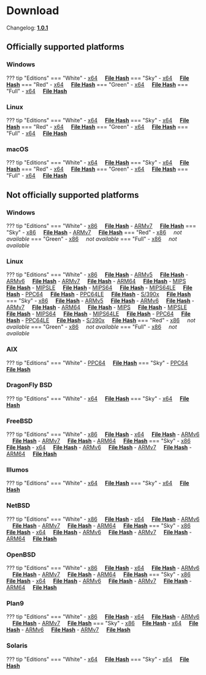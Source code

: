 # Download

Changelog: [**1.0.1**](../Changelog.md#101-_-august-06-2020)

## Officially supported platforms

### Windows

??? tip "Editions"
    === "White"
        - [x64](../../dl/1.0.1/white/windows/dixer_amd64.exe) &nbsp;&nbsp;&nbsp; **<a href="../../dl/?info=1.0.1/white/windows/dixer_amd64.exe" target="_blank">File Hash</a>**
    === "Sky"
        - [x64](../../dl/1.0.1/sky/windows/dixer_amd64.exe) &nbsp;&nbsp;&nbsp; **<a href="../../dl/?info=1.0.1/sky/windows/dixer_amd64.exe" target="_blank">File Hash</a>**
    === "Red"
        - [x64](../../dl/1.0.1/red/windows/dixer_amd64.exe) &nbsp;&nbsp;&nbsp; **<a href="../../dl/?info=1.0.1/red/windows/dixer_amd64.exe" target="_blank">File Hash</a>**
    === "Green"
        - [x64](../../dl/1.0.1/green/windows/dixer_amd64.exe) &nbsp;&nbsp;&nbsp; **<a href="../../dl/?info=1.0.1/green/windows/dixer_amd64.exe" target="_blank">File Hash</a>**
    === "Full"
        - [x64](../../dl/1.0.1/full/windows/dixer_amd64.exe) &nbsp;&nbsp;&nbsp; **<a href="../../dl/?info=1.0.1/full/windows/dixer_amd64.exe" target="_blank">File Hash</a>**

### Linux

??? tip "Editions"
    === "White"
        - [x64](../../dl/1.0.1/white/linux/dixer_amd64) &nbsp;&nbsp;&nbsp; **<a href="../../dl/?info=1.0.1/white/linux/dixer_amd64" target="_blank">File Hash</a>**
    === "Sky"
        - [x64](../../dl/1.0.1/sky/linux/dixer_amd64) &nbsp;&nbsp;&nbsp; **<a href="../../dl/?info=1.0.1/sky/linux/dixer_amd64" target="_blank">File Hash</a>**
    === "Red"
        - [x64](../../dl/1.0.1/red/linux/dixer_amd64) &nbsp;&nbsp;&nbsp; **<a href="../../dl/?info=1.0.1/red/linux/dixer_amd64" target="_blank">File Hash</a>**
    === "Green"
        - [x64](../../dl/1.0.1/green/linux/dixer_amd64) &nbsp;&nbsp;&nbsp; **<a href="../../dl/?info=1.0.1/green/linux/dixer_amd64" target="_blank">File Hash</a>**
    === "Full"
        - [x64](../../dl/1.0.1/full/linux/dixer_amd64) &nbsp;&nbsp;&nbsp; **<a href="../../dl/?info=1.0.1/full/linux/dixer_amd64" target="_blank">File Hash</a>**

### macOS

??? tip "Editions"
    === "White"
        - [x64](../../dl/1.0.1/white/darwin/dixer_amd64) &nbsp;&nbsp;&nbsp; **<a href="../../dl/?info=1.0.1/white/darwin/dixer_amd64" target="_blank">File Hash</a>**
    === "Sky"
        - [x64](../../dl/1.0.1/sky/darwin/dixer_amd64) &nbsp;&nbsp;&nbsp; **<a href="../../dl/?info=1.0.1/sky/darwin/dixer_amd64" target="_blank">File Hash</a>**
    === "Red"
        - [x64](../../dl/1.0.1/red/darwin/dixer_amd64) &nbsp;&nbsp;&nbsp; **<a href="../../dl/?info=1.0.1/red/darwin/dixer_amd64" target="_blank">File Hash</a>**
    === "Green"
        - [x64](../../dl/1.0.1/green/darwin/dixer_amd64) &nbsp;&nbsp;&nbsp; **<a href="../../dl/?info=1.0.1/green/darwin/dixer_amd64" target="_blank">File Hash</a>**
    === "Full"
        - [x64](../../dl/1.0.1/full/darwin/dixer_amd64) &nbsp;&nbsp;&nbsp; **<a href="../../dl/?info=1.0.1/full/darwin/dixer_amd64" target="_blank">File Hash</a>**

## Not officially supported platforms

### Windows

??? tip "Editions"
    === "White"
        - [x86](../../dl/1.0.1/white/windows/dixer_386.exe) &nbsp;&nbsp;&nbsp; **<a href="../../dl/?info=1.0.1/white/windows/dixer_386.exe" target="_blank">File Hash</a>**
        - [ARMv7](../../dl/1.0.1/white/windows/dixer_armV7.exe) &nbsp;&nbsp;&nbsp; **<a href="../../dl/?info=1.0.1/white/windows/dixer_armV7.exe" target="_blank">File Hash</a>**
    === "Sky"
        - [x86](../../dl/1.0.1/sky/windows/dixer_386.exe) &nbsp;&nbsp;&nbsp; **<a href="../../dl/?info=1.0.1/sky/windows/dixer_386.exe" target="_blank">File Hash</a>**
        - [ARMv7](../../dl/1.0.1/white/windows/dixer_armV7.exe) &nbsp;&nbsp;&nbsp; **<a href="../../dl/?info=1.0.1/sky/windows/dixer_armV7.exe" target="_blank">File Hash</a>**
    === "Red"
        - [x86](../../dl/1.0.1/red/windows/dixer_386.exe) &nbsp;&nbsp;&nbsp; *not available*
    === "Green"
        - [x86](../../dl/1.0.1/green/windows/dixer_386.exe) &nbsp;&nbsp;&nbsp; *not available*
    === "Full"
        - [x86](../../dl/1.0.1/full/windows/dixer_386.exe) &nbsp;&nbsp;&nbsp; *not available*

### Linux

??? tip "Editions"
    === "White"
        - [x86](../../dl/1.0.1/white/linux/dixer_386) &nbsp;&nbsp;&nbsp; **<a href="../../dl/?info=1.0.1/white/linux/dixer_386" target="_blank">File Hash</a>**
        - [ARMv5](../../dl/1.0.1/white/linux/dixer_armV5) &nbsp;&nbsp;&nbsp; **<a href="../../dl/?info=1.0.1/white/linux/dixer_armV5" target="_blank">File Hash</a>**
        - [ARMv6](../../dl/1.0.1/white/linux/dixer_armV6) &nbsp;&nbsp;&nbsp; **<a href="../../dl/?info=1.0.1/white/linux/dixer_armV6" target="_blank">File Hash</a>**
        - [ARMv7](../../dl/1.0.1/white/linux/dixer_armV7) &nbsp;&nbsp;&nbsp; **<a href="../../dl/?info=1.0.1/white/linux/dixer_armV7" target="_blank">File Hash</a>**
        - [ARM64](../../dl/1.0.1/white/linux/dixer_arm64) &nbsp;&nbsp;&nbsp; **<a href="../../dl/?info=1.0.1/white/linux/dixer_arm64" target="_blank">File Hash</a>**
        - [MIPS](../../dl/1.0.1/white/linux/dixer_mips) &nbsp;&nbsp;&nbsp; **<a href="../../dl/?info=1.0.1/white/linux/dixer_mips" target="_blank">File Hash</a>**
        - [MIPSLE](../../dl/1.0.1/white/linux/dixer_mipsle) &nbsp;&nbsp;&nbsp; **<a href="../../dl/?info=1.0.1/white/linux/dixer_mipsle" target="_blank">File Hash</a>**
        - [MIPS64](../../dl/1.0.1/white/linux/dixer_mips64) &nbsp;&nbsp;&nbsp; **<a href="../../dl/?info=1.0.1/white/linux/dixer_mips64" target="_blank">File Hash</a>**
        - [MIPS64LE](../../dl/1.0.1/white/linux/dixer_mips64le) &nbsp;&nbsp;&nbsp; **<a href="../../dl/?info=1.0.1/white/linux/dixer_mips64le" target="_blank">File Hash</a>**
        - [PPC64](../../dl/1.0.1/white/linux/dixer_ppc64) &nbsp;&nbsp;&nbsp; **<a href="../../dl/?info=1.0.1/white/linux/dixer_ppc64" target="_blank">File Hash</a>**
        - [PPC64LE](../../dl/1.0.1/white/linux/dixer_ppc64le) &nbsp;&nbsp;&nbsp; **<a href="../../dl/?info=1.0.1/white/linux/dixer_ppc64le" target="_blank">File Hash</a>**
        - [S/390x](../../dl/1.0.1/white/linux/dixer_s390x) &nbsp;&nbsp;&nbsp; **<a href="../../dl/?info=1.0.1/white/linux/dixer_s390x" target="_blank">File Hash</a>**
    === "Sky"
        - [x86](../../dl/1.0.1/sky/linux/dixer_386) &nbsp;&nbsp;&nbsp; **<a href="../../dl/?info=1.0.1/sky/linux/dixer_386" target="_blank">File Hash</a>**
        - [ARMv5](../../dl/1.0.1/sky/linux/dixer_armV5) &nbsp;&nbsp;&nbsp; **<a href="../../dl/?info=1.0.1/sky/linux/dixer_armV5" target="_blank">File Hash</a>**
        - [ARMv6](../../dl/1.0.1/sky/linux/dixer_armV6) &nbsp;&nbsp;&nbsp; **<a href="../../dl/?info=1.0.1/sky/linux/dixer_armV6" target="_blank">File Hash</a>**
        - [ARMv7](../../dl/1.0.1/sky/linux/dixer_armV7) &nbsp;&nbsp;&nbsp; **<a href="../../dl/?info=1.0.1/sky/linux/dixer_armV7" target="_blank">File Hash</a>**
        - [ARM64](../../dl/1.0.1/sky/linux/dixer_arm64) &nbsp;&nbsp;&nbsp; **<a href="../../dl/?info=1.0.1/sky/linux/dixer_arm64" target="_blank">File Hash</a>**
        - [MIPS](../../dl/1.0.1/sky/linux/dixer_mips) &nbsp;&nbsp;&nbsp; **<a href="../../dl/?info=1.0.1/sky/linux/dixer_mips" target="_blank">File Hash</a>**
        - [MIPSLE](../../dl/1.0.1/sky/linux/dixer_mipsle) &nbsp;&nbsp;&nbsp; **<a href="../../dl/?info=1.0.1/sky/linux/dixer_mipsle" target="_blank">File Hash</a>**
        - [MIPS64](../../dl/1.0.1/sky/linux/dixer_mips64) &nbsp;&nbsp;&nbsp; **<a href="../../dl/?info=1.0.1/sky/linux/dixer_mips64" target="_blank">File Hash</a>**
        - [MIPS64LE](../../dl/1.0.1/sky/linux/dixer_mips64le) &nbsp;&nbsp;&nbsp; **<a href="../../dl/?info=1.0.1/sky/linux/dixer_mips64le" target="_blank">File Hash</a>**
        - [PPC64](../../dl/1.0.1/sky/linux/dixer_ppc64) &nbsp;&nbsp;&nbsp; **<a href="../../dl/?info=1.0.1/sky/linux/dixer_ppc64" target="_blank">File Hash</a>**
        - [PPC64LE](../../dl/1.0.1/sky/linux/dixer_ppc64le) &nbsp;&nbsp;&nbsp; **<a href="../../dl/?info=1.0.1/sky/linux/dixer_ppc64le" target="_blank">File Hash</a>**
        - [S/390x](../../dl/1.0.1/sky/linux/dixer_s390x) &nbsp;&nbsp;&nbsp; **<a href="../../dl/?info=1.0.1/sky/linux/dixer_s390x" target="_blank">File Hash</a>**
    === "Red"
        - [x86](../../dl/1.0.1/red/linux/dixer_386) &nbsp;&nbsp;&nbsp; *not available*
    === "Green"
        - [x86](../../dl/1.0.1/green/linux/dixer_386) &nbsp;&nbsp;&nbsp; *not available*
    === "Full"
        - [x86](../../dl/1.0.1/full/linux/dixer_386) &nbsp;&nbsp;&nbsp; *not available*

### AIX

??? tip "Editions"
    === "White"
        - [PPC64](../../dl/1.0.1/white/aix/dixer_ppc64) &nbsp;&nbsp;&nbsp; **<a href="../../dl/?info=1.0.1/white/aix/dixer_ppc64" target="_blank">File Hash</a>**
    === "Sky"
        - [PPC64](../../dl/1.0.1/sky/aix/dixer_ppc64) &nbsp;&nbsp;&nbsp; **<a href="../../dl/?info=1.0.1/sky/aix/dixer_ppc64" target="_blank">File Hash</a>**

### DragonFly BSD

??? tip "Editions"
    === "White"
        - [x64](../../dl/1.0.1/white/dragonfly/dixer_amd64) &nbsp;&nbsp;&nbsp; **<a href="../../dl/?info=1.0.1/white/dragonfly/dixer_amd64" target="_blank">File Hash</a>**
    === "Sky"
        - [x64](../../dl/1.0.1/sky/dragonfly/dixer_amd64) &nbsp;&nbsp;&nbsp; **<a href="../../dl/?info=1.0.1/sky/dragonfly/dixer_amd64" target="_blank">File Hash</a>**

### FreeBSD

??? tip "Editions"
    === "White"
        - [x86](../../dl/1.0.1/white/freebsd/dixer_386) &nbsp;&nbsp;&nbsp; **<a href="../../dl/?info=1.0.1/white/freebsd/dixer_386" target="_blank">File Hash</a>**
        - [x64](../../dl/1.0.1/white/freebsd/dixer_amd64) &nbsp;&nbsp;&nbsp; **<a href="../../dl/?info=1.0.1/white/freebsd/dixer_amd64" target="_blank">File Hash</a>**
        - [ARMv6](../../dl/1.0.1/white/freebsd/dixer_armV6) &nbsp;&nbsp;&nbsp; **<a href="../../dl/?info=1.0.1/white/freebsd/dixer_armV6" target="_blank">File Hash</a>**
        - [ARMv7](../../dl/1.0.1/white/freebsd/dixer_armV7) &nbsp;&nbsp;&nbsp; **<a href="../../dl/?info=1.0.1/white/freebsd/dixer_armV7" target="_blank">File Hash</a>**
        - [ARM64](../../dl/1.0.1/white/freebsd/dixer_arm64) &nbsp;&nbsp;&nbsp; **<a href="../../dl/?info=1.0.1/white/freebsd/dixer_arm64" target="_blank">File Hash</a>**
    === "Sky"
        - [x86](../../dl/1.0.1/sky/freebsd/dixer_386) &nbsp;&nbsp;&nbsp; **<a href="../../dl/?info=1.0.1/sky/freebsd/dixer_386" target="_blank">File Hash</a>**
        - [x64](../../dl/1.0.1/sky/freebsd/dixer_amd64) &nbsp;&nbsp;&nbsp; **<a href="../../dl/?info=1.0.1/sky/freebsd/dixer_amd64" target="_blank">File Hash</a>**
        - [ARMv6](../../dl/1.0.1/sky/freebsd/dixer_armV6) &nbsp;&nbsp;&nbsp; **<a href="../../dl/?info=1.0.1/sky/freebsd/dixer_armV6" target="_blank">File Hash</a>**
        - [ARMv7](../../dl/1.0.1/sky/freebsd/dixer_armV7) &nbsp;&nbsp;&nbsp; **<a href="../../dl/?info=1.0.1/sky/freebsd/dixer_armV7" target="_blank">File Hash</a>**
        - [ARM64](../../dl/1.0.1/sky/freebsd/dixer_arm64) &nbsp;&nbsp;&nbsp; **<a href="../../dl/?info=1.0.1/sky/freebsd/dixer_arm64" target="_blank">File Hash</a>**

### Illumos

??? tip "Editions"
    === "White"
        - [x64](../../dl/1.0.1/white/illumos/dixer_amd64) &nbsp;&nbsp;&nbsp; **<a href="../../dl/?info=1.0.1/white/illumos/dixer_amd64" target="_blank">File Hash</a>**
    === "Sky"
        - [x64](../../dl/1.0.1/sky/illumos/dixer_amd64) &nbsp;&nbsp;&nbsp; **<a href="../../dl/?info=1.0.1/sky/illumos/dixer_amd64" target="_blank">File Hash</a>**

### NetBSD

??? tip "Editions"
    === "White"
        - [x86](../../dl/1.0.1/white/netbsd/dixer_386) &nbsp;&nbsp;&nbsp; **<a href="../../dl/?info=1.0.1/white/netbsd/dixer_386" target="_blank">File Hash</a>**
        - [x64](../../dl/1.0.1/white/netbsd/dixer_amd64) &nbsp;&nbsp;&nbsp; **<a href="../../dl/?info=1.0.1/white/netbsd/dixer_amd64" target="_blank">File Hash</a>**
        - [ARMv6](../../dl/1.0.1/white/netbsd/dixer_armV6) &nbsp;&nbsp;&nbsp; **<a href="../../dl/?info=1.0.1/white/netbsd/dixer_armV6" target="_blank">File Hash</a>**
        - [ARMv7](../../dl/1.0.1/white/netbsd/dixer_armV7) &nbsp;&nbsp;&nbsp; **<a href="../../dl/?info=1.0.1/white/netbsd/dixer_armV7" target="_blank">File Hash</a>**
        - [ARM64](../../dl/1.0.1/white/netbsd/dixer_arm64) &nbsp;&nbsp;&nbsp; **<a href="../../dl/?info=1.0.1/white/netbsd/dixer_arm64" target="_blank">File Hash</a>**
    === "Sky"
        - [x86](../../dl/1.0.1/sky/netbsd/dixer_386) &nbsp;&nbsp;&nbsp; **<a href="../../dl/?info=1.0.1/sky/netbsd/dixer_386" target="_blank">File Hash</a>**
        - [x64](../../dl/1.0.1/sky/netbsd/dixer_amd64) &nbsp;&nbsp;&nbsp; **<a href="../../dl/?info=1.0.1/sky/netbsd/dixer_amd64" target="_blank">File Hash</a>**
        - [ARMv6](../../dl/1.0.1/sky/netbsd/dixer_armV6) &nbsp;&nbsp;&nbsp; **<a href="../../dl/?info=1.0.1/sky/netbsd/dixer_armV6" target="_blank">File Hash</a>**
        - [ARMv7](../../dl/1.0.1/sky/netbsd/dixer_armV7) &nbsp;&nbsp;&nbsp; **<a href="../../dl/?info=1.0.1/sky/netbsd/dixer_armV7" target="_blank">File Hash</a>**
        - [ARM64](../../dl/1.0.1/sky/netbsd/dixer_arm64) &nbsp;&nbsp;&nbsp; **<a href="../../dl/?info=1.0.1/sky/netbsd/dixer_arm64" target="_blank">File Hash</a>**

### OpenBSD

??? tip "Editions"
    === "White"
        - [x86](../../dl/1.0.1/white/openbsd/dixer_386) &nbsp;&nbsp;&nbsp; **<a href="../../dl/?info=1.0.1/white/openbsd/dixer_386" target="_blank">File Hash</a>**
        - [x64](../../dl/1.0.1/white/openbsd/dixer_amd64) &nbsp;&nbsp;&nbsp; **<a href="../../dl/?info=1.0.1/white/openbsd/dixer_amd64" target="_blank">File Hash</a>**
        - [ARMv6](../../dl/1.0.1/white/openbsd/dixer_armV6) &nbsp;&nbsp;&nbsp; **<a href="../../dl/?info=1.0.1/white/openbsd/dixer_armV6" target="_blank">File Hash</a>**
        - [ARMv7](../../dl/1.0.1/white/openbsd/dixer_armV7) &nbsp;&nbsp;&nbsp; **<a href="../../dl/?info=1.0.1/white/openbsd/dixer_armV7" target="_blank">File Hash</a>**
        - [ARM64](../../dl/1.0.1/white/openbsd/dixer_arm64) &nbsp;&nbsp;&nbsp; **<a href="../../dl/?info=1.0.1/white/openbsd/dixer_arm64" target="_blank">File Hash</a>**
    === "Sky"
        - [x86](../../dl/1.0.1/sky/openbsd/dixer_386) &nbsp;&nbsp;&nbsp; **<a href="../../dl/?info=1.0.1/sky/openbsd/dixer_386" target="_blank">File Hash</a>**
        - [x64](../../dl/1.0.1/sky/openbsd/dixer_amd64) &nbsp;&nbsp;&nbsp; **<a href="../../dl/?info=1.0.1/sky/openbsd/dixer_amd64" target="_blank">File Hash</a>**
        - [ARMv6](../../dl/1.0.1/sky/openbsd/dixer_armV6) &nbsp;&nbsp;&nbsp; **<a href="../../dl/?info=1.0.1/sky/openbsd/dixer_armV6" target="_blank">File Hash</a>**
        - [ARMv7](../../dl/1.0.1/sky/openbsd/dixer_armV7) &nbsp;&nbsp;&nbsp; **<a href="../../dl/?info=1.0.1/sky/openbsd/dixer_armV7" target="_blank">File Hash</a>**
        - [ARM64](../../dl/1.0.1/sky/openbsd/dixer_arm64) &nbsp;&nbsp;&nbsp; **<a href="../../dl/?info=1.0.1/sky/openbsd/dixer_arm64" target="_blank">File Hash</a>**

### Plan9

??? tip "Editions"
    === "White"
        - [x86](../../dl/1.0.1/white/plan9/dixer_386) &nbsp;&nbsp;&nbsp; **<a href="../../dl/?info=1.0.1/white/plan9/dixer_386" target="_blank">File Hash</a>**
        - [x64](../../dl/1.0.1/white/plan9/dixer_amd64) &nbsp;&nbsp;&nbsp; **<a href="../../dl/?info=1.0.1/white/plan9/dixer_amd64" target="_blank">File Hash</a>**
        - [ARMv6](../../dl/1.0.1/white/plan9/dixer_armV6) &nbsp;&nbsp;&nbsp; **<a href="../../dl/?info=1.0.1/white/plan9/dixer_armV6" target="_blank">File Hash</a>**
        - [ARMv7](../../dl/1.0.1/white/plan9/dixer_armV7) &nbsp;&nbsp;&nbsp; **<a href="../../dl/?info=1.0.1/white/plan9/dixer_armV7" target="_blank">File Hash</a>**
    === "Sky"
        - [x86](../../dl/1.0.1/sky/plan9/dixer_386) &nbsp;&nbsp;&nbsp; **<a href="../../dl/?info=1.0.1/sky/plan9/dixer_386" target="_blank">File Hash</a>**
        - [x64](../../dl/1.0.1/sky/plan9/dixer_amd64) &nbsp;&nbsp;&nbsp; **<a href="../../dl/?info=1.0.1/sky/plan9/dixer_amd64" target="_blank">File Hash</a>**
        - [ARMv6](../../dl/1.0.1/sky/plan9/dixer_armV6) &nbsp;&nbsp;&nbsp; **<a href="../../dl/?info=1.0.1/sky/plan9/dixer_armV6" target="_blank">File Hash</a>**
        - [ARMv7](../../dl/1.0.1/sky/plan9/dixer_armV7) &nbsp;&nbsp;&nbsp; **<a href="../../dl/?info=1.0.1/sky/plan9/dixer_armV7" target="_blank">File Hash</a>**

### Solaris

??? tip "Editions"
    === "White"
        - [x64](../../dl/1.0.1/white/solaris/dixer_amd64) &nbsp;&nbsp;&nbsp; **<a href="../../dl/?info=1.0.1/white/solaris/dixer_amd64" target="_blank">File Hash</a>**
    === "Sky"
        - [x64](../../dl/1.0.1/sky/solaris/dixer_amd64) &nbsp;&nbsp;&nbsp; **<a href="../../dl/?info=1.0.1/sky/solaris/dixer_amd64" target="_blank">File Hash</a>**
